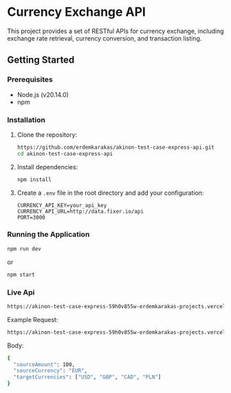 # Currency Exchange API

This project provides a set of RESTful APIs for currency exchange, including exchange rate retrieval, currency conversion, and transaction listing.

## Getting Started

### Prerequisites

- Node.js (v20.14.0)
- npm

### Installation

1. Clone the repository:

    ```sh
    https://github.com/erdemkarakas/akinon-test-case-express-api.git
    cd akinon-test-case-express-api
    ```

2. Install dependencies:

    ```sh
    npm install
    ```

3. Create a `.env` file in the root directory and add your configuration:

    ```env
    CURRENCY_API_KEY=your_api_key
    CURRENCY_API_URL=http://data.fixer.io/api
    PORT=3000
    ```

### Running the Application

```sh
npm run dev
```

or

```sh
npm start
```

### Live Api

```sh
https://akinon-test-case-express-59h0v855w-erdemkarakas-projects.vercel.app/
```

 Example Request:

```sh
https://akinon-test-case-express-59h0v855w-erdemkarakas-projects.vercel.app/api/exchange
```

 Body:

```sh
{
  "sourceAmount": 100,
  "sourceCurrency": "EUR",
  "targetCurrencies": ["USD", "GBP", "CAD", "PLN"]
}
```
